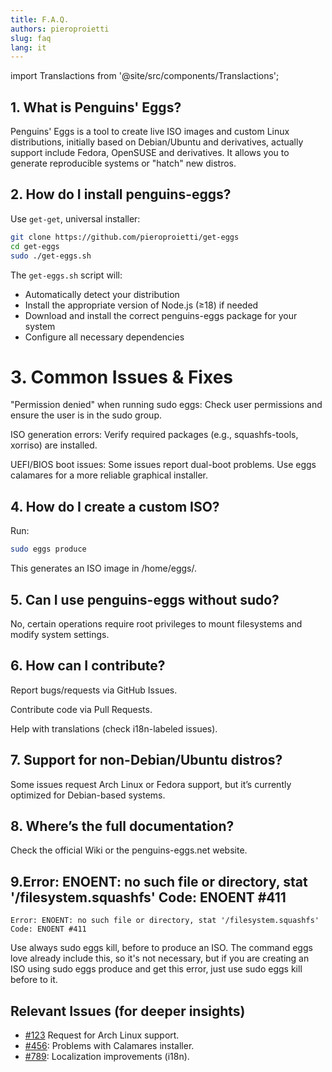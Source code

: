 ```yaml
---
title: F.A.Q.
authors: pieroproietti
slug: faq
lang: it
---
```

import Translactions from '@site/src/components/Translactions';

<Translactions />


## 1. What is Penguins' Eggs?
Penguins' Eggs is a tool to create live ISO images and custom Linux distributions, initially based on Debian/Ubuntu and derivatives, actually support include Fedora, OpenSUSE and derivatives. It allows you to generate reproducible systems or "hatch" new distros.

## 2. How do I install penguins-eggs?
Use `get-get`, universal installer:
```bash
git clone https://github.com/pieroproietti/get-eggs
cd get-eggs
sudo ./get-eggs.sh
```

The `get-eggs.sh` script will:
- Automatically detect your distribution
- Install the appropriate version of Node.js (≥18) if needed
- Download and install the correct penguins-eggs package for your system
- Configure all necessary dependencies


# 3. Common Issues & Fixes
"Permission denied" when running sudo eggs:
Check user permissions and ensure the user is in the sudo group.

ISO generation errors:
Verify required packages (e.g., squashfs-tools, xorriso) are installed.

UEFI/BIOS boot issues:
Some issues report dual-boot problems. Use eggs calamares for a more reliable graphical installer.

## 4. How do I create a custom ISO?
Run:

```sh
sudo eggs produce
```
This generates an ISO image in /home/eggs/.


## 5. Can I use penguins-eggs without sudo?
No, certain operations require root privileges to mount filesystems and modify system settings.

## 6. How can I contribute?
Report bugs/requests via GitHub Issues.

Contribute code via Pull Requests.

Help with translations (check i18n-labeled issues).

## 7. Support for non-Debian/Ubuntu distros?
Some issues request Arch Linux or Fedora support, but it’s currently optimized for Debian-based systems.

## 8. Where’s the full documentation?
Check the official Wiki or the penguins-eggs.net website.


## 9.Error: ENOENT: no such file or directory, stat '/filesystem.squashfs' Code: ENOENT #411
```
Error: ENOENT: no such file or directory, stat '/filesystem.squashfs' Code: ENOENT #411
```
Use always sudo eggs kill, before to produce an ISO. The command eggs love already include this, so it's not necessary, but if you are creating an ISO using sudo eggs produce and get this error, just use sudo eggs kill before to it.


## Relevant Issues (for deeper insights)

* [#123](https://github.com/pieroproietti/penguins-eggs/issues/123) Request for Arch Linux support.
* [#456](https://github.com/pieroproietti/penguins-eggs/issues/456): Problems with Calamares installer.
* [#789](https://github.com/pieroproietti/penguins-eggs/issues/789): Localization improvements (i18n).
